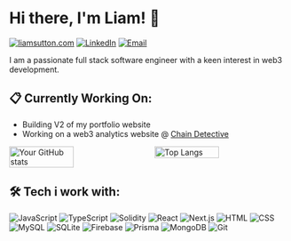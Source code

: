 # Hi there, I'm Liam! 👋

[![liamsutton.com](https://img.shields.io/badge/-liamsutton.com-93cfb0?style=flat-square&logo=appveyor&logoColor=white&link=https://liamsutton.com)](https://yourwebsite.com)
[![LinkedIn](https://img.shields.io/badge/-LinkedIn-0077B5?style=flat-square&logo=linkedin&logoColor=white&link=https://www.linkedin.com/in/liam-sutton90)](https://www.linkedin.com/in/liam-sutton90/)
[![Email](https://img.shields.io/badge/-Email-D14836?style=flat-square&logo=gmail&logoColor=white&link=mailto:sutton.liam77@gmail.com)](mailto:sutton.liam77@gmail.com)

I am a passionate full stack software engineer with a keen interest in web3 development.

## 📋 Currently Working On:

- Building V2 of my portfolio website
- Working on a web3 analytics website @ [Chain Detective](https://chain-detective.com/)

<div style="display: flex; justify-content: space-between; align-items: flex-start">
  <img src="https://github-readme-stats.vercel.app/api?username=curm90&show_icons=true&theme=radical" alt="Your GitHub stats" style="width: 48%;"/>
  <img src="https://github-readme-stats.vercel.app/api/top-langs/?username=curm90&layout=compact&theme=radical" alt="Top Langs" style="width: 48%;"/>
</div>



## 🛠️ Tech i work with:

![JavaScript](https://img.shields.io/badge/-JavaScript-000?&logo=JavaScript)
![TypeScript](https://img.shields.io/badge/-TypeScript-000?&logo=TypeScript)
![Solidity](https://img.shields.io/badge/-Solidity-000?&logo=Solidity)
![React](https://img.shields.io/badge/-React-000?&logo=React)
![Next.js](https://img.shields.io/badge/-Next.js-000?&logo=Next.js)
![HTML](https://img.shields.io/badge/-HTML-000?&logo=HTML5)
![CSS](https://img.shields.io/badge/-CSS-000?&logo=CSS3)
![MySQL](https://img.shields.io/badge/-MySQL-000?&logo=MySQL)
![SQLite](https://img.shields.io/badge/-SQLite-000?&logo=SQLite)
![Firebase](https://img.shields.io/badge/-Firebase-000?&logo=Firebase)
![Prisma](https://img.shields.io/badge/-Prisma-000?&logo=Prisma)
![MongoDB](https://img.shields.io/badge/-MongoDB-000?&logo=MongoDB)
![Git](https://img.shields.io/badge/-Git-000?&logo=Git)

<!-- [![GitHub Streak](http://github-readme-streak-stats.herokuapp.com?user=curm90&theme=dark)](https://git.io/streak-stats)

[![Top Langs](https://github-readme-stats.vercel.app/api/top-langs/?username=curm90&layout=compact&theme=vision-friendly-dark)](https://github.com/anuraghazra/github-readme-stats) -->

<!-- ### Stats

![Your GitHub stats](https://github-readme-stats.vercel.app/api?username=curm90&show_icons=true&theme=radical) -->

<!-- ### Current Streak

![GitHub Streak](https://github-readme-streak-stats.herokuapp.com?user=curm90&theme=radical) -->

<!-- ### Most Used Languages

![Top Langs](https://github-readme-stats.vercel.app/api/top-langs/?username=curm90&layout=compact&theme=radical) -->
